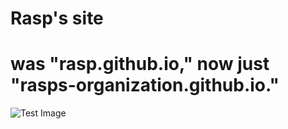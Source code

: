 # Rasp's site
# was "rasp.github.io," now just "rasps-organization.github.io."
![Test Image](https://camo.githubusercontent.com/2d773c07305b00a3ff77932196d6bfcf796aee27/68747470733a2f2f692e7667792e6d652f3056597137612e706e67)
